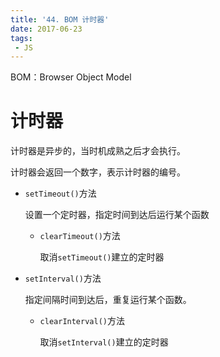 ```yaml
---
title: '44. BOM 计时器'
date: 2017-06-23
tags:
 - JS
---
```


BOM：Browser Object Model

# 计时器

计时器是异步的，当时机成熟之后才会执行。

计时器会返回一个数字，表示计时器的编号。

- `setTimeout()`方法

  设置一个定时器，指定时间到达后运行某个函数

  - `clearTimeout()`方法

    取消`setTimeout()`建立的定时器

- `setInterval()`方法

  指定间隔时间到达后，重复运行某个函数。

  - `clearInterval()`方法

    取消`setInterval()`建立的定时器

  ​	

